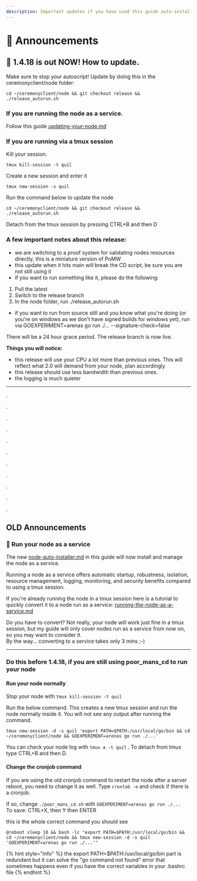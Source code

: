 ```yaml
---
description: Important updates if you have used this guide auto-installer
---
```


# 📣 Announcements

## 📌 1.4.18 is out NOW! How to update.

Make sure to stop your autoscript! Update by doing this in the ceremonyclient/node folder:

```
cd ~/ceremonyclient/node && git checkout release && ./release_autorun.sh
```

### If you are running the node as a service.&#x20;

Follow this guide  [updating-your-node.md](updating-your-node.md "mention")

### If you are running via  a tmux session

Kill your session.

```
tmux kill-session -t quil
```

Create a new session and enter it

```
tmux new-session -s quil
```

Run the command below to update the node

```
cd ~/ceremonyclient/node && git checkout release && ./release_autorun.sh
```

Detach from the tmux session by pressing CTRL+B and then D



### A few important notes about this release:

* we are switching to a proof system for validating nodes resources directly, this is a miniature version of PoMW
* this update when it hits main _will_ break the CD script, be sure you are not still using it
* if you want to run something like it, please do the following:

1. Pull the latest
2. Switch to the release branch
3. In the node folder, run ./release\_autorun.sh

* if you want to run from source still and you know what you're doing (or you're on windows as we don't have signed builds for windows yet), run via GOEXPERIMENT=arenas go run ./... --signature-check=false

There will be a 24 hour grace period. The release branch is now live.

**Things you will notice:**

* this release will use your CPU a lot more than previous ones. This will reflect what 2.0 will demand from your node, plan accordingly
* this release should use less bandwidth than previous ones.
* the logging is much quieter

***

.

.

.

.

.

.

.

.

.

.

.

## OLD Announcements

### 📌 Run your node as a service

The new [node-auto-installer.md](node-auto-installer.md "mention") in this guide will now install and manage the node as a service.

Running a node as a service offers automatic startup, robustness, isolation, resource management, logging, monitoring, and security benefits compared to using a tmux session.

If you're already running the node in a tmux session here is a tutorial to quickly convert it to a node run as a service: [running-the-node-as-a-service.md](tutorials/running-the-node-as-a-service.md "mention")

Do you have to convert? Not really, your node will work just fine in a tmux session, but my guide will only cover nodes run as a service from now on, so you may want to consider it.\
By the way... converting to a service takes only 3 mins ;-)

***

### Do this before 1.4.18, if you are still using poor\_mans\_cd to run your node

#### Run your node normally

Stop your node with  `tmux kill-session -t quil`

Run the below command. This creates a new tmux session and run the node normally inside it. You will not see any output after running the command.&#x20;

```
tmux new-session -d -s quil 'export PATH=$PATH:/usr/local/go/bin && cd ~/ceremonyclient/node && GOEXPERIMENT=arenas go run ./...'
```

You can check your node log with `tmux a -t quil` . To detach from tmux type CTRL+B and then D.

#### Change the cronjob command

If you are using the old cronjob command to restart the node after a server reboot, you need to change it as well. Type `crontab -e` and check if there is a cronjob.

If so, change `./poor_mans_cd.sh` with `GOEXPERIMENT=arenas go run ./...` \
To save: CTRL+X, then Y then ENTER

this is the whole correct command you should see&#x20;

`@reboot sleep 10 && bash -lc "export PATH=$PATH:/usr/local/go/bin && cd ~/ceremonyclient/node && tmux new-session -d -s quil 'GOEXPERIMENT=arenas go run ./...'"`

{% hint style="info" %}
the export PATH=$PATH:/usr/local/go/bin part is redundant but it can solve the "go command not found" error that sometimes happens even if you have the correct variables in your .bashrc file
{% endhint %}


